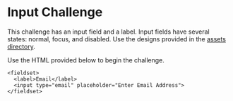 # Input Challenge

This challenge has an input field and a label. Input fields have several states: normal, focus, and disabled. Use the designs provided in the [assets directory](/input-challenge/assets).

Use the HTML provided below to begin the challenge. 

```
<fieldset>
  <label>Email</label>
  <input type="email" placeholder="Enter Email Address">
</fieldset>
```
